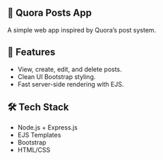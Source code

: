## 📝 Quora Posts App

A simple web app inspired by Quora’s post system.

## 🚀 Features

- View, create, edit, and delete posts.
- Clean UI Bootstrap styling.
- Fast server-side rendering with EJS.

## 🛠️ Tech Stack

- Node.js + Express.js
- EJS Templates
- Bootstrap 
- HTML/CSS

